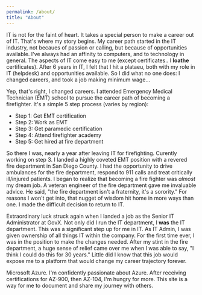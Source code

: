 ```yaml
---
permalink: /about/
title: "About"
---
```


IT is not for the faint of heart. It takes a special person to make a career out of IT. That's where my story begins. My career path started in the IT industry, not becaues of passion or calling, but because of opportunities available. I've always had an affinity to computers, and to technology in general. The aspects of IT come easy to me (except certificates.. I **loathe** certificates). After 6 years in IT, I felt that I hit a plataeu, both with my role in IT (helpdesk) and opportunities available. So I did what no one does: I changed careers, and took a job making minimum wage...  
  
Yep, that's right, I changed careers. I attended Emergency Medical Technician (EMT) school to pursue the career path of becoming a firefighter. It's a simple 5 step process (varies by region):  
  
- Step 1: Get EMT certification
- Step 2: Work as EMT
- Step 3: Get paramedic certification
- Step 4: Attend firefighter academy
- Step 5: Get hired at fire department
  
So there I was, nearly a year after leaving IT for firefighting. Curently working on step 3. I landed a highly coveted EMT position with a revered fire department in San Diego County. I had the opportunity to drive ambulances for the fire department, respond to 911 calls and treat critically ill/injured patients. I began to realize that becoming a fire fighter was *almost* my dream job. A veteran engineer of the fire department gave me invaluable advice. He said, "the fire department isn't a fraternity, it's a sorority." For reasons I won't get into, that nugget of wisdom hit home in more ways than one. I made the difficult decision to return to IT.  
  
Extraordinary luck struck again when I landed a job as the Senior IT Administrator at GovX. Not only did I run the IT department, I **was** the IT department. This was a significant step up for me in IT. As IT Admin, I was given ownership of all things IT within the company. For the first time ever, I was in the position to make the changes needed. After my stint in the fire department, a huge sense of relief came over me when I was able to say, "I think I could do this for 30 years." Little did I know that this job would expose me to a platform that would change my career trajectory forever.  
  
Microsoft Azure. I'm confidently passionate about Azure. After receiving certifications for AZ-900, then AZ-104, I'm hungry for more. This site is a way for me to document and share my journey with others.
